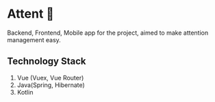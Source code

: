 # Attent  📘
Backend, Frontend, Mobile app for the project, aimed to make attention management easy.

## Technology Stack

1. Vue (Vuex, Vue Router)
2. Java(Spring, Hibernate)
3. Kotlin
